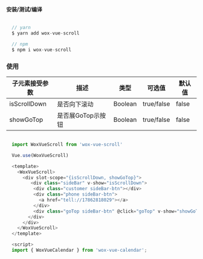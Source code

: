 #### 安装/测试/编译

```javascript {.line-numbers}

  // yarn 
  $ yarn add wox-vue-scroll

  // npm 
  $ npm i wox-vue-scroll

```

### 使用

| 子元素接受参数 | 描述 | 类型 | 可选值 | 默认值 |
| --- | --- | --- | --- | --- |
| isScrollDown | 是否向下滚动 | Boolean | true/false | false |
| showGoTop | 是否展GoTop示按钮 |Boolean | true/false | false |

```javascript {.line-numbers}

  import WoxVueScroll from 'wox-vue-scroll'

  Vue.use(WoxVueScroll)

  <template>
    <WoxVueScroll>
      <div slot-scope="{isScrollDown, showGoTop}"> 
         <div class="sideBar" v-show="isScrollDown">
          <div class="customer sideBar-btn"></div>
          <div class="phone sideBar-btn">
            <a href="tell://17862818029"></a>
          </div>
          <div class="goTop sideBar-btn" @click="goTop" v-show="showGoTop"></div>
        </div>
      </div>
    </WoxVueScroll>
  </template>

  <script>
  import { WoxVueCalendar } from 'wox-vue-calendar';

  

```

